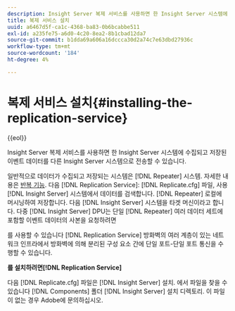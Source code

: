 ```yaml
---
description: Insight Server 복제 서비스를 사용하면 한 Insight Server 시스템에 수집되고 저장된 이벤트 데이터를 다른 Insight Server 시스템으로 전송할 수 있습니다.
title: 복제 서비스 설치
uuid: a6467d5f-ca1c-4368-ba83-0b6bcabbe511
exl-id: a235fe75-a6d0-4c20-8ea2-8b1cbad12da7
source-git-commit: b1dda69a606a16dccca30d2a74c7e63dbd27936c
workflow-type: tm+mt
source-wordcount: '184'
ht-degree: 4%

---
```


# 복제 서비스 설치{#installing-the-replication-service}

{{eol}}

Insight Server 복제 서비스를 사용하면 한 Insight Server 시스템에 수집되고 저장된 이벤트 데이터를 다른 Insight Server 시스템으로 전송할 수 있습니다.

일반적으로 데이터가 수집되고 저장되는 시스템은 [!DNL Repeater] 시스템. 자세한 내용은 [반복 기능](../../../home/c-inst-svr/c-rptr-fntly/c-rptr-fntly.md). 다음 [!DNL Replication Service]: [!DNL Replicate.cfg] 파일, 사용 [!DNL Insight Server] 시스템에서 데이터를 검색합니다. [!DNL Repeater] 로컬에 머시닝하여 저장합니다. 다음 [!DNL Insight Server] 시스템을 타겟 머신이라고 합니다. 다중 [!DNL Insight Server] DPU는 단일 [!DNL Repeater] 여러 데이터 세트에 포함할 이벤트 데이터의 사본을 요청하려면

를 사용할 수 있습니다 [!DNL Replication Service] 방화벽의 여러 계층이 있는 네트워크 인프라에서 방화벽에 의해 분리된 구성 요소 간에 단일 포트-단일 포트 통신을 수행할 수 있습니다.

**를 설치하려면[!DNL Replication Service]**

다음 [!DNL Replicate.cfg] 파일은 [!DNL Insight Server] 설치. 에서 파일을 찾을 수 있습니다 [!DNL Components] 폴더 [!DNL Insight Server] 설치 디렉토리. 이 파일이 없는 경우 Adobe에 문의하십시오.

